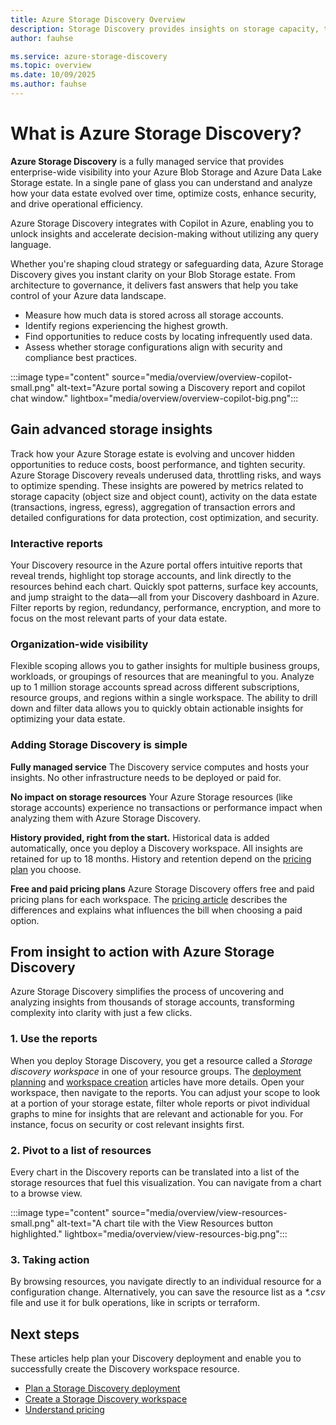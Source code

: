 ```yaml
---
title: Azure Storage Discovery Overview
description: Storage Discovery provides insights on storage capacity, transactions, and configurations - providing visibility into the storage estate of entire organizations.
author: fauhse

ms.service: azure-storage-discovery
ms.topic: overview
ms.date: 10/09/2025
ms.author: fauhse
---
```


# What is Azure Storage Discovery?

**Azure Storage Discovery** is a fully managed service that provides enterprise-wide visibility into your Azure Blob Storage and Azure Data Lake Storage estate. In a single pane of glass you can understand and analyze how your data estate evolved over time, optimize costs, enhance security, and drive operational efficiency.

Azure Storage Discovery integrates with Copilot in Azure, enabling you to unlock insights and accelerate decision-making without utilizing any query language.

Whether you're shaping cloud strategy or safeguarding data, Azure Storage Discovery gives you instant clarity on your Blob Storage estate.
From architecture to governance, it delivers fast answers that help you take control of your Azure data landscape.

- Measure how much data is stored across all storage accounts.
- Identify regions experiencing the highest growth.
- Find opportunities to reduce costs by locating infrequently used data.
- Assess whether storage configurations align with security and compliance best practices.

:::image type="content" source="media/overview/overview-copilot-small.png" alt-text="Azure portal sowing a Discovery report and copilot chat window." lightbox="media/overview/overview-copilot-big.png":::

## Gain advanced storage insights

Track how your Azure Storage estate is evolving and uncover hidden opportunities to reduce costs, boost performance, and tighten security. Azure Storage Discovery reveals underused data, throttling risks, and ways to optimize spending.
These insights are powered by metrics related to storage capacity (object size and object count), activity on the data estate (transactions, ingress, egress), aggregation of transaction errors and detailed configurations for data protection, cost optimization, and security.

### Interactive reports

Your Discovery resource in the Azure portal offers intuitive reports that reveal trends, highlight top storage accounts, and link directly to the resources behind each chart. Quickly spot patterns, surface key accounts, and jump straight to the data—all from your Discovery dashboard in Azure.
Filter reports by region, redundancy, performance, encryption, and more to focus on the most relevant parts of your data estate.

### Organization-wide visibility

Flexible scoping allows you to gather insights for multiple business groups, workloads, or groupings of resources that are meaningful to you. Analyze up to 1 million storage accounts spread across different subscriptions, resource groups, and regions within a single workspace. The ability to drill down and filter data allows you to quickly obtain actionable insights for optimizing your data estate.

### Adding Storage Discovery is simple

**Fully managed service** 
The Discovery service computes and hosts your insights. No other infrastructure needs to be deployed or paid for.

**No impact on storage resources**
Your Azure Storage resources (like storage accounts) experience no transactions or performance impact when analyzing them with Azure Storage Discovery.

**History provided, right from the start.**
Historical data is added automatically, once you deploy a Discovery workspace. All insights are retained for up to 18 months. History and retention depend on the [pricing plan](pricing.md) you choose.

**Free and paid pricing plans**
Azure Storage Discovery offers free and paid pricing plans for each workspace. The [pricing article](pricing.md) describes the differences and explains what influences the bill when choosing a paid option.

## From insight to action with Azure Storage Discovery

Azure Storage Discovery simplifies the process of uncovering and analyzing insights from thousands of storage accounts, transforming complexity into clarity with just a few clicks. 

### 1. Use the reports

When you deploy Storage Discovery, you get a resource called a *Storage discovery workspace* in one of your resource groups. The [deployment planning](deployment-planning.md) and [workspace creation](create-workspace.md) articles have more details.
Open your workspace, then navigate to the reports. You can adjust your scope to look at a portion of your storage estate, filter whole reports or pivot individual graphs to mine for insights that are relevant and actionable for you. For instance, focus on security or cost relevant insights first.

### 2. Pivot to a list of resources

Every chart in the Discovery reports can be translated into a list of the storage resources that fuel this visualization.
You can navigate from a chart to a browse view.

:::image type="content" source="media/overview/view-resources-small.png" alt-text="A chart tile with the View Resources button highlighted." lightbox="media/overview/view-resources-big.png":::

### 3. Taking action

By browsing resources, you navigate directly to an individual resource for a configuration change. 
Alternatively, you can save the resource list as a *\*.csv* file and use it for bulk operations, like in scripts or terraform.

## Next steps

These articles help plan your Discovery deployment and enable you to successfully create the Discovery workspace resource.

- [Plan a Storage Discovery deployment](deployment-planning.md)
- [Create a Storage Discovery workspace](create-workspace.md)
- [Understand pricing](pricing.md)
